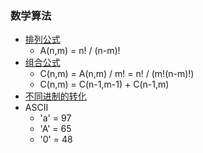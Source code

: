 ### 数学算法
 - [排列公式](./permutations.cpp)
   - A(n,m) = n! / (n-m)!
 - [组合公式](./combination.cpp)
   - C(n,m) = A(n,m) / m! = n! / (m!(n-m)!)
   - C(n,m) = C(n-1,m-1) + C(n-1,m)
 - [不同进制的转化](./binaryConversion.cpp)
 - ASCII
   - 'a' = 97
   - 'A' = 65
   - '0' = 48
